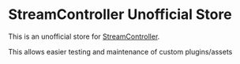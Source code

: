 # StreamController Unofficial Store
This is an unofficial store for [StreamController](https://github.com/Core447/StreamController).

This allows easier testing and maintenance of custom plugins/assets
